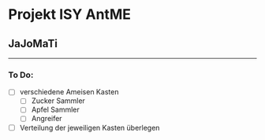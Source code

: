 # Projekt ISY AntME 
## JaJoMaTi
---
### To Do:
* [ ] verschiedene Ameisen Kasten
    * [ ] Zucker Sammler
    * [ ] Apfel Sammler
    * [ ] Angreifer
* [ ] Verteilung der jeweiligen Kasten überlegen